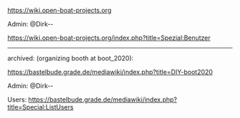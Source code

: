 https://wiki.open-boat-projects.org

Admin: @Dirk--

https://wiki.open-boat-projects.org/index.php?title=Spezial:Benutzer

-----------------------------------------------------------------------------

archived: (organizing booth at boot_2020):

https://bastelbude.grade.de/mediawiki/index.php?title=DIY-boot2020

Admin: @Dirk--

Users: https://bastelbude.grade.de/mediawiki/index.php?title=Special:ListUsers
